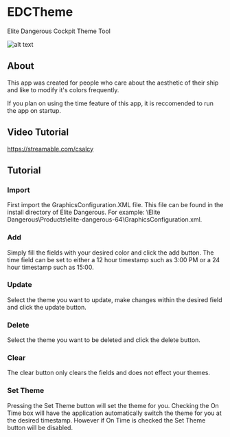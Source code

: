 # EDCTheme

Elite Dangerous Cockpit Theme Tool

![alt text](https://github.com/sunset-developer/EDCTheme/blob/master/img/edctimg.PNG)

## About
This app was created for people who care about the aesthetic of their ship and like to modify it's colors frequently.

If you plan on using the time feature of this app, it is reccomended to run the app on startup.

## Video Tutorial
https://streamable.com/csalcy

## Tutorial

### Import
First import the GraphicsConfiguration.XML file. This file can be found in the install directory of Elite Dangerous. For example: \Elite Dangerous\Products\elite-dangerous-64\GraphicsConfiguration.xml.

### Add
Simply fill the fields with your desired color and click the add button. The time field can be set to either a 12 hour timestamp such as 3:00 PM or a 24 hour timestamp such as 15:00.

### Update
Select the theme you want to update, make changes within the desired field and click the update button.

### Delete
Select the theme you want to be deleted and click the delete button.

### Clear
The clear button only clears the fields and does not effect your themes.

### Set Theme
Pressing the Set Theme button will set the theme for you. Checking the On Time box will have the application automatically switch the theme for you at the desired timestamp. However if On Time is checked the Set Theme button will be disabled.

